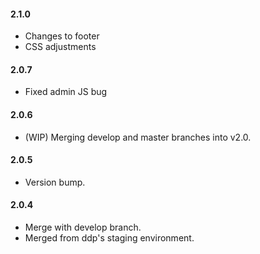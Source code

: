 #### 2.1.0
* Changes to footer
* CSS adjustments

#### 2.0.7
* Fixed admin JS bug

#### 2.0.6
* (WIP) Merging develop and master branches into v2.0.

#### 2.0.5
* Version bump.

#### 2.0.4
* Merge with develop branch.
* Merged from ddp's staging environment.
